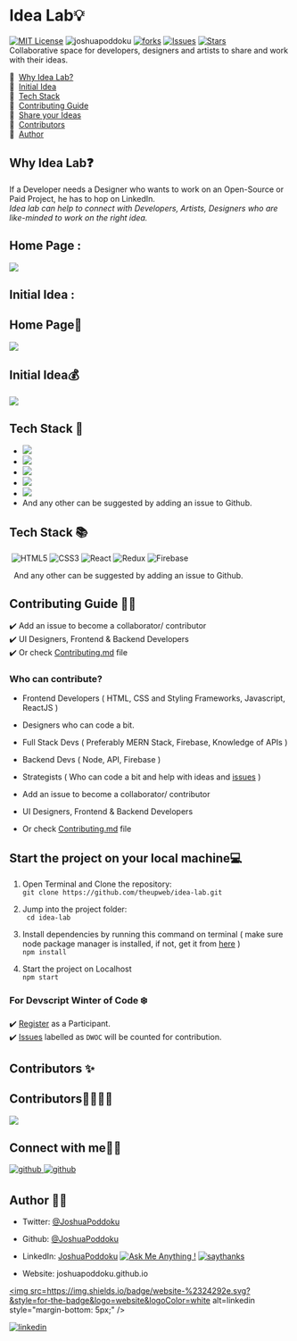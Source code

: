 
# Idea Lab💡

[![MIT License](https://badges.frapsoft.com/os/mit/mit.svg?v=103)](https://opensource.org/licenses/mit-license.php)
<img src="https://komarev.com/ghpvc/?username=joshuapoddoku&label=Profile%20views&color=0e75b6&style=flat" alt="joshuapoddoku" />
[![forks](https://img.shields.io/github/forks/theupweb/idea-lab)](#forks)
[![Issues](https://img.shields.io/github/issues/theupweb/idea-lab?color=blue)](#issues)
[![Stars](https://img.shields.io/github/stars/theupweb/idea-lab)](#stars)<br>
Collaborative space for developers, designers and artists to share and work with their ideas. <br>


🎯 &nbsp;[Why Idea Lab? ](#why-idea-lab) <br>
🎯 &nbsp;[Initial Idea](#initial-idea) <br>
🎯 &nbsp;[Tech Stack](#tech-stack) <br>
🎯 &nbsp;[Contributing Guide](#contributing-guide)<br>
🎯 &nbsp;[Share your Ideas](https://github.com/theupweb/idea-lab/issues/3) <br>
🎯 &nbsp;[Contributors](#contributors) <br>
🎯 &nbsp;[Author](#author) <br>



## Why Idea Lab❓

 If a Developer needs a Designer who wants to work on an Open-Source or Paid Project, he has to hop on LinkedIn.<br>
  *Idea lab can help to connect with Developers, Artists, Designers who are like-minded to work on the right idea.* 


## Home Page :

<img src="./docs/design/IDEA-LAB-Home.png">

## Initial Idea :

## Home Page:book:

<img src="./docs/design/IDEA-LAB-Home.png">

## Initial Idea:moneybag:


<img src="./docs/design/idea-lab-initial.png" />

## Tech Stack	:round_pushpin:

-  <img src="https://img.shields.io/badge/html5%20-%23E34F26.svg?&style=for-the-badge&logo=html5&logoColor=white"/>
-  <img src="https://img.shields.io/badge/css3%20-%231572B6.svg?&style=for-the-badge&logo=css3&logoColor=white"/>
-  <img src="https://img.shields.io/badge/React%20-%194D33.svg?&style=for-the-badge&logo=react&logoColor=white"/>
-  <img src="https://img.shields.io/badge/Redux%20-%234f0599.svg?&style=for-the-badge&logo=redux&logoColor=white"/>
-  <img src="https://img.shields.io/badge/Firebase%20-%2307405e.svg?&style=for-the-badge&logo=firebase&logoColor=white"/>
-  And any other can be suggested by adding an issue to Github.

## Tech Stack 📚
&nbsp;![HTML5](https://img.shields.io/badge/-HTML5-E34F26?style=flat-square&logo=html5&logoColor=white)
![CSS3](https://img.shields.io/badge/-CSS3-1572B6?style=flat-square&logo=css3)
![React](https://img.shields.io/badge/-React-61BBFB?style=flat-square&logo=react&logoColor=white)
![Redux](https://img.shields.io/badge/-Redux-764abc?style=flat-square&logo=redux&logoColor=white)
![Firebase](https://img.shields.io/badge/-Firebase-FFCB2B?style=flat-square&logo=firebase&logoColor=white)

&nbsp; And any other can be suggested by adding an issue to Github.
<br>

## Contributing Guide 👩‍💻

✔️ Add an issue to become a collaborator/ contributor<br>
✔️ UI Designers, Frontend & Backend Developers <br>
✔️ Or check <a href="">Contributing.md</a> file <br>

 

### Who can contribute?

- Frontend Developers ( HTML, CSS and Styling Frameworks, Javascript, ReactJS )
- Designers who can code a bit.
- Full Stack Devs ( Preferably MERN Stack, Firebase, Knowledge of APIs )
- Backend Devs ( Node, API, Firebase )
- Strategists ( Who can code a bit and help with ideas and [issues](https://github.com/theupweb/idea-lab/issues) )

- Add an issue to become a collaborator/ contributor
- UI Designers, Frontend & Backend Developers
- Or check <a href="">Contributing.md</a> file

## Start the project on your local machine:computer:


1. Open Terminal and Clone the repository: <br>
```git clone https://github.com/theupweb/idea-lab.git```

2. Jump into the project folder: <br>
``` cd idea-lab```

3. Install dependencies by running this command on terminal ( make sure node package manager is installed, if not, get it from [here](https://nodejs.org/en/download/package-manager/) ) <br>
```npm install```

4. Start the project on Localhost <br>
```npm start```


### For Devscript Winter of Code ❄️
✔️  [Register](https://devscript.tech/woc/) as a Participant. <br>
✔️  [Issues](https://github.com/theupweb/idea-lab) labelled as ```DWOC``` will be counted for contribution.

## Contributors ✨

## Contributors:family_man_man_girl_girl:

<a href="https://github.com/theupweb/idea-lab/graphs/contributors">
  <img src="https://contrib.rocks/image?repo=theupweb/idea-lab" />
</a>

## Connect with me📱:handshake:
<div align="left">
<a href="https://github.com/JoshuaPoddoku" target="_blank">
<img src=https://img.shields.io/badge/github-%2324292e.svg?&style=for-the-badge&logo=github&logoColor=white alt=github style="margin-bottom: 5px;" />
</a>

 <a href="https://twitter.com/JoshuaPoddoku" target="_blank">
<img src=https://img.shields.io/badge/twitter-%231E77B5.svg?&style=for-the-badge&logo=twitter&logoColor=white alt=github style="margin-bottom: 5px;" />
</a>


## Author 👨‍💻
- Twitter: [@JoshuaPoddoku](https://twitter.com/JoshuaPoddoku)
- Github: [@JoshuaPoddoku](https://github.com/JoshuaPoddoku)
- LinkedIn: [JoshuaPoddoku](https://www.linkedin.com/in/joshua-poddoku/)
[![Ask Me Anything !](https://img.shields.io/badge/Ask%20me-anything-1abc9c.svg)](https://GitHub.com/JoshuaPoddoku)
[![saythanks](https://img.shields.io/badge/say-thanks-ff69b4.svg)](https://saythanks.io/to/201751033%40iiitvadodara.ac.in)
- Website: joshuapoddoku.github.io

  <a href="https://joshuapoddoku.github.io/" target="_blank">
<img src=https://img.shields.io/badge/website-%2324292e.svg?&style=for-the-badge&logo=website&logoColor=white alt=linkedin style="margin-bottom: 5px;" />
</a>

<a href="https://www.linkedin.com/in/joshua-poddoku/" target="_blank">
<img src=https://img.shields.io/badge/linkedin-%231E77B5.svg?&style=for-the-badge&logo=linkedin&logoColor=white alt=linkedin style="margin-bottom: 5px;" />
</a>
</div>

